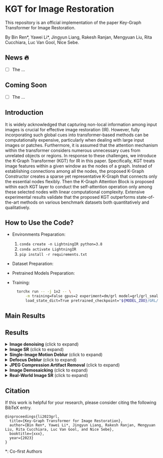 # KGT for Image Restoration
This repository is an official implementation of the paper Key-Graph Transformer for Image Restoration.

By Bin Ren*, Yawei Li*, Jingyun Liang, Rakesh Ranjan, Mengyuan Liu, Rita Cucchiara, Luc Van Gool, Nice Sebe.

## News :fire:
- [ ] The ...

## Coming Soon
- [ ] The ...

## Introduction
It is widely acknowledged that capturing non-local information among input images is crucial for effective image restoration (IR). 
However, fully incorporating such global cues into transformer-based methods can be computationally expensive, particularly when dealing with large input images or patches. 
Furthermore, it is assumed that the attention mechanism within the transformer considers numerous unnecessary cues from unrelated objects or regions. In response to these challenges, we introduce the K-Graph Transformer (KGT) for IR in this paper. Specifically, KGT treats image features within a given window as the nodes of a graph. 
Instead of establishing connections among all the nodes, the proposed K-Graph Constructor creates a sparse yet representative K-Graph that connects only the essential nodes flexibly. 
Then the K-Graph Attention Block is proposed within each KGT layer to conduct the self-attention operation only among these selected nodes with linear computational complexity.
Extensive experimental results validate that the proposed KGT outperforms state-of-the-art methods on various benchmark datasets both quantitatively and qualitatively.

## How to Use the Code?
- Environments Preparation:
  
  1. `conda create -n LightningIR python=3.8`
  2. `conda activate LightningIR`
  3. `pip install -r requirements.txt`
- Dataset Preparation:
- Pretrained Models Preparation:

- Training: 
  ```bash
    torchx run -- -j 1x2 -- \
        -m training=False gpus=2 experiment=dm/grl model=grl/grl_small \
        load_state_dict=True pretrained_checkpoint="${MODEL_ZOO}/GRL/dm_grl_small.ckpt"
  ```

## Main Results


## Results
<details>
<summary><strong>Image denoising</strong> (click to expand) </summary>

<img src = "./figs/task3.png" width=2000> 
</details>

<details>
<summary><strong>Image SR</strong> (click to expand) </summary>

<img src = "./figs/task4.png" width=2000> 
</details>

<details>
<summary><strong>Single-Image Motion Deblur</strong> (click to expand) </summary>

<img src = "./figs/task1.png" width=1000> 
</details>

<details>
<summary><strong>Defocus Deblur</strong> (click to expand) </summary>

<img src = "./figs/task2.png" width=2000> 
</details>

<details>
<summary><strong>JPEG Compression Artifact Removal</strong> (click to expand) </summary>

<img src = "./figs/task5.png" width=2000> 
</details>

<details>
<summary><strong>Image Demosaicking</strong> (click to expand) </summary>

<img src = "./figs/task6.png" width=1000> 
</details>

<details>
<summary><strong>Real-World Image SR</strong> (click to expand) </summary>

<img src = "./figs/task7.png" width=1000> 
</details>


## Citation

If this work is helpful for your research, please consider citing the following BibTeX entry.

```
@inproceedings{li2023grl,
  title={Key-Graph Transformer for Image Restoration},
  author={Bin Ren*, Yawei Li*, Jingyun Liang, Rakesh Ranjan, Mengyuan Liu, Rita Cucchiara, Luc Van Gool, and Nice Sebe},
  booktitle={xxx},
  year={2023}
}
```

*: Co-first Authors
